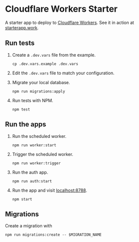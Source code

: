 # Cloudflare Workers Starter

A starter app to deploy to [Cloudflare Workers](https://developers.cloudflare.com/workers/).
See it in action at [starterapp.work](https://starterapp.work).

## Run tests

1.  Create a `.dev.vars` file from the example.
    ```shell
    cp .dev.vars.example .dev.vars
    ```

1.  Edit the `.dev.vars` file to match your configuration.

1.  Migrate your local database.
    ```shell
    npm run migrations:apply
    ```

1.  Run tests with NPM.
    ```shell
    npm test
    ```

## Run the apps

1.  Run the scheduled worker.
    ```shell
    npm run worker:start
    ```

1.  Trigger the scheduled worker.
    ```shell
    npm run worker:trigger
    ```

1.  Run the auth app.
    ```shell
    npm run auth:start
    ```

1.  Run the app and visit [localhost:8788](http://localhost:8788).
    ```shell
    npm start
    ```

## Migrations

Create a migration with

```shell
npm run migrations:create -- $MIGRATION_NAME
```
